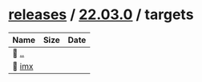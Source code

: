 ---
---

# [releases](/releases/) / [22.03.0](/releases/22.03.0/) / targets


| Name | Size | Date |
|:---|---:|---|
| 📁 [..](../) | | |
| 📁 [imx](imx) | | |

